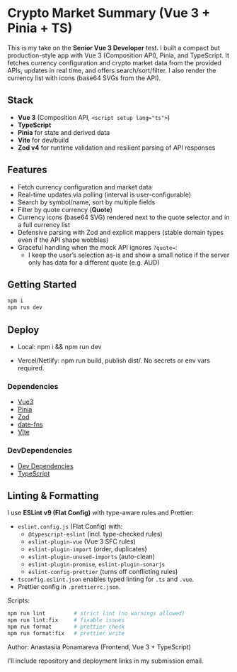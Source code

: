 # Crypto Market Summary (Vue 3 + Pinia + TS)

This is my take on the **Senior Vue 3 Developer** test. I built a compact but production-style app with Vue 3 (Composition API), Pinia, and TypeScript. It fetches currency configuration and crypto market data from the provided APIs, updates in real time, and offers search/sort/filter. I also render the currency list with icons (base64 SVGs from the API).

## Stack

- **Vue 3** (Composition API, `<script setup lang="ts">`)
- **TypeScript**
- **Pinia** for state and derived data
- **Vite** for dev/build
- **Zod v4** for runtime validation and resilient parsing of API responses

## Features

- Fetch currency configuration and market data
- Real-time updates via polling (interval is user-configurable)
- Search by symbol/name, sort by multiple fields
- Filter by quote currency (**Quote**)
- Currency icons (base64 SVG) rendered next to the quote selector and in a full currency list
- Defensive parsing with Zod and explicit mappers (stable domain types even if the API shape wobbles)
- Graceful handling when the mock API ignores `?quote=`:
  - I keep the user’s selection as-is and show a small notice if the server only has data for a different quote (e.g. AUD)

## Getting Started

```bash
npm i
npm run dev
```

## Deploy

- Local: npm i && npm run dev

- Vercel/Netlify: npm run build, publish dist/. No secrets or env vars required.

### Dependencies

- [Vue3](https://github.com/vuejs/core)
- [Pinia](https://github.com/vuejs/pinia/blob/v2/LICENSE)
- [Zod](https://github.com/colinhacks/zod/blob/main/LICENSE)
- [date-fns](https://github.com/date-fns/date-fns/blob/main/LICENSE.md)
- [VIte](https://github.com/vitejs/vite/blob/main/LICENSE)

### DevDependencies

- [Dev Dependencies](https://github.com/vitejs/vite-plugin-vue/blob/main/LICENSE)
- [TypeScript](https://github.com/microsoft/TypeScript/blob/main/LICENSE.txt)

## Linting & Formatting

I use **ESLint v9 (Flat Config)** with type-aware rules and Prettier:

- `eslint.config.js` (Flat Config) with:
  - `@typescript-eslint` (incl. type-checked rules)
  - `eslint-plugin-vue` (Vue 3 SFC rules)
  - `eslint-plugin-import` (order, duplicates)
  - `eslint-plugin-unused-imports` (auto-clean)
  - `eslint-plugin-promise`, `eslint-plugin-sonarjs`
  - `eslint-config-prettier` (turns off conflicting rules)
- `tsconfig.eslint.json` enables typed linting for `.ts` and `.vue`.
- Prettier config in `.prettierrc.json`.

Scripts:
```bash
npm run lint         # strict lint (no warnings allowed)
npm run lint:fix     # fixable issues
npm run format       # prettier check
npm run format:fix   # prettier write
```

Author: Anastasiia Ponamareva (Frontend, Vue 3 + TypeScript)

I’ll include repository and deployment links in my submission email.
